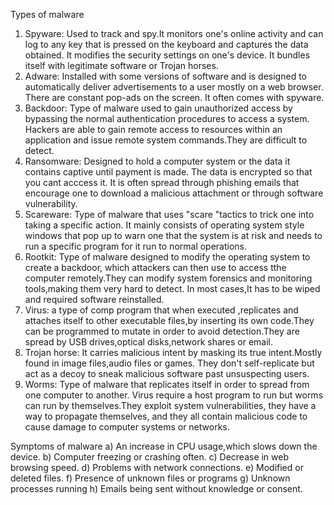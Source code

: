 Types of malware
1) Spyware: Used to track and spy.It monitors one's online activity and can log to any key that is pressed on the keyboard and captures the data obtained. It modifies the security settings on one's device. It bundles itself with legitimate software or Trojan horses.
2) Adware: Installed with some versions of software and is designed to automatically deliver advertisements to a user mostly on a web browser. There are constant pop-ads on the screen. It often comes with spyware.
3) Backdoor: Type of malware used to gain unauthorized access by bypassing the normal authentication procedures to access a system. Hackers are able to gain remote access to resources within an application and issue remote system commands.They are difficult to detect.
4) Ransomware: Designed to hold a computer system or the data it contains captive until payment is made. The data is encrypted so that you cant acccess it. It is often spread through phishing emails that encourage one to download a malicious attachment or through software vulnerability.
5) Scareware: Type of malware that uses "scare "tactics to trick one into taking a specific action. It mainly consists of operating system style windows that pop up to warn one that the system is at risk and needs to run a specific program for it run to normal operations.
6) Rootkit: Type of malware designed to modify the operating system to create a backdoor, which attackers can then use to access tthe computer remotely.They can modify system forensics and monitoring tools,making them very hard to detect. In most cases,It has to be wiped and required software reinstalled.
7) Virus: a type of comp program that when executed ,replicates and attaches itself to other executable files,by inserting its own code.They can be programmed to mutate in order to avoid detection.They are spread by USB drives,optical disks,network shares or email.
8) Trojan horse: It carries malicious intent by masking its true intent.Mostly found in image files,audio files or games. They don't self-replicate but act as a decoy to sneak malicious software past unsuspecting users.
9) Worms: Type of malware that replicates itself in order to spread from one computer to another. Virus require a host program to run but worms can run by themselves.They exploit system vulnerabilities, they have a way to propagate themselves, and they all contain malicious code to cause damage to computer systems or networks.

Symptoms of malware
a) An increase in CPU usage,which slows down the device.
b) Computer freezing or crashing often.
c) Decrease in web browsing speed.
d) Problems with network connections.
e) Modified or deleted files.
f) Presence of unknown files or programs
g) Unknown processes running
h) Emails being sent without knowledge or consent.

